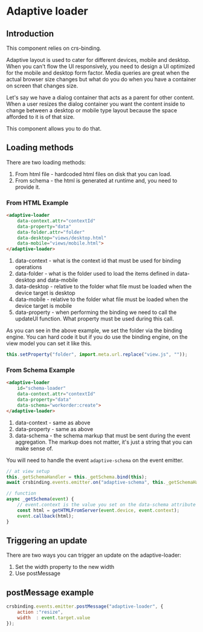 # Adaptive loader

## Introduction
This component relies on crs-binding.

Adaptive layout is used to cater for different devices, mobile and desktop.  
When you can't flow the UI responsively, you need to design a UI optimized for the mobile and desktop form factor.
Media queries are great when the actual browser size changes but what do you do when you have a container on screen that changes size.

Let's say we have a dialog container that acts as a parent for other content.  
When a user resizes the dialog container you want the content inside to change between a desktop or mobile type layout because the space afforded to it is of that size.

This component allows you to do that.

## Loading methods

There are two loading methods:

1. From html file - hardcoded html files on disk that you can load.
1. From schema - the html is generated at runtime and, you need to provide it.

### From HTML Example

```html
<adaptive-loader
    data-context.attr="contextId"
    data-property="data"
    data-folder.attr="folder"
    data-desktop="views/desktop.html"
    data-mobile="views/mobile.html">
</adaptive-loader>
```

1. data-context - what is the context id that must be used for binding operations
1. data-folder - what is the folder used to load the items defined in data-desktop and data-mobile
1. data-desktop - relative to the folder what file must be loaded when the device target is desktop
1. data-mobile - relative to the folder what file must be loaded when the device target is mobile
1. data-property - when performing the binding we need to call the updateUI function. What property must be used during this call.

As you can see in the above example, we set the folder via the binding engine.
You can hard code it but if you do use the binding engine, on the view model you can set it like this.

```js
this.setProperty("folder", import.meta.url.replace("view.js", ""));
```

### From Schema Example
```html
<adaptive-loader
    id="schema-loader"
    data-context.attr="contextId"
    data-property="data"
    data-schema="workorder:create">
</adaptive-loader>
```

1. data-context - same as above
1. data-property - same as above
1. data-schema - the schema markup that must be sent during the event aggregation. The markup does not matter, it's just a string that you can make sense of.

You will need to handle the event `adaptive-schema` on the event emitter.

```js
// at view setup
this._getSchemaHandler = this._getSchema.bind(this);
await crsbinding.events.emitter.on("adaptive-schema", this._getSchemaHandler);

// function
async _getSchema(event) {
    // event.context is the value you set on the data-schema attribute
    const html = getHTMLFromServer(event.device, event.context);
    event.callback(html);
}
```

## Triggering an update
There are two ways you can trigger an update on the adaptive-loader:

1. Set the width property to the new width
1. Use postMessage

## postMessage example
```js
crsbinding.events.emitter.postMessage("adaptive-loader", {
    action :"resize",
    width  : event.target.value
});
```
